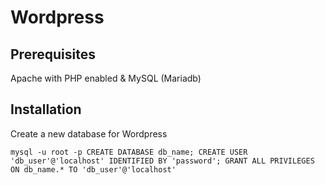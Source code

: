 # Wordpress

## Prerequisites

Apache with PHP enabled & MySQL (Mariadb)

## Installation 

Create a new database for Wordpress
```
mysql -u root -p CREATE DATABASE db_name; CREATE USER 'db_user'@'localhost' IDENTIFIED BY 'password'; GRANT ALL PRIVILEGES ON db_name.* TO 'db_user'@'localhost'
```

